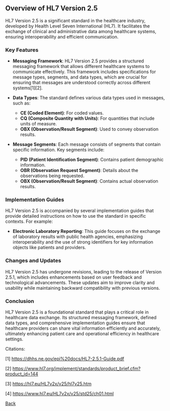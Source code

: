 ## Overview of HL7 Version 2.5

HL7 Version 2.5 is a significant standard in the healthcare industry, developed by Health Level Seven International (HL7). It facilitates the exchange of clinical and administrative data among healthcare systems, ensuring interoperability and efficient communication.

### Key Features

- **Messaging Framework**: HL7 Version 2.5 provides a structured messaging framework that allows different healthcare systems to communicate effectively. This framework includes specifications for message types, segments, and data types, which are crucial for ensuring that messages are understood correctly across different systems[1][2].

- **Data Types**: The standard defines various data types used in messages, such as:
  - **CE (Coded Element)**: For coded values.
  - **CQ (Composite Quantity with Units)**: For quantities that include units of measure.
  - **OBX (Observation/Result Segment)**: Used to convey observation results.

- **Message Segments**: Each message consists of segments that contain specific information. Key segments include:
  - **PID (Patient Identification Segment)**: Contains patient demographic information.
  - **OBR (Observation Request Segment)**: Details about the observations being requested.
  - **OBX (Observation/Result Segment)**: Contains actual observation results.

### Implementation Guides

HL7 Version 2.5 is accompanied by several implementation guides that provide detailed instructions on how to use the standard in specific contexts. For example:
- **Electronic Laboratory Reporting**: This guide focuses on the exchange of laboratory results with public health agencies, emphasizing interoperability and the use of strong identifiers for key information objects like patients and providers.

### Changes and Updates

HL7 Version 2.5 has undergone revisions, leading to the release of Version 2.5.1, which includes enhancements based on user feedback and technological advancements. These updates aim to improve clarity and usability while maintaining backward compatibility with previous versions.

### Conclusion

HL7 Version 2.5 is a foundational standard that plays a critical role in healthcare data exchange. Its structured messaging framework, defined data types, and comprehensive implementation guides ensure that healthcare providers can share vital information efficiently and accurately, ultimately enhancing patient care and operational efficiency in healthcare settings.

Citations:

[1] https://dhhs.ne.gov/epi%20docs/HL7-2.5.1-Guide.pdf

[2] https://www.hl7.org/implement/standards/product_brief.cfm?product_id=144

[3] https://hl7.eu/HL7v2x/v25/hl7v25.htm

[4] https://www.hl7.eu/HL7v2x/v25/std25/ch01.html



[Back](https://github.com/hmislk/hmis/wiki/Knowledgebase)
